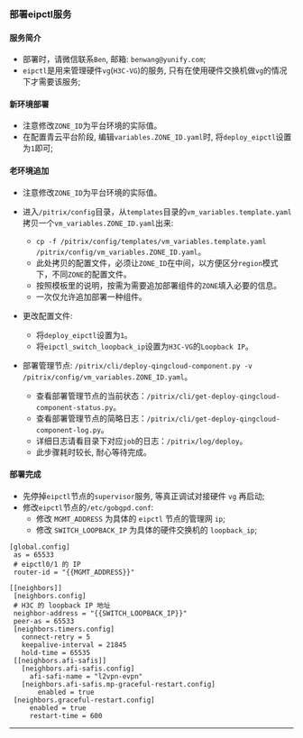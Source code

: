 ### 部署eipctl服务

#### 服务简介

+ 部署时，请微信联系`Ben`, 邮箱: `benwang@yunify.com`;
+ `eipctl`是用来管理硬件`vg`(`H3C-VG`)的服务, 只有在使用硬件交换机做`vg`的情况下才需要该服务;

#### 新环境部署

+ 注意修改`ZONE_ID`为平台环境的实际值。
+ 在配置青云平台阶段, 编辑`variables.ZONE_ID.yaml`时, 将`deploy_eipctl`设置为`1`即可;

#### 老环境追加

+ 注意修改`ZONE_ID`为平台环境的实际值。
+ 进入`/pitrix/config`目录，从`templates`目录的`vm_variables.template.yaml`拷贝一个`vm_variables.ZONE_ID.yaml`出来:
    + `cp -f /pitrix/config/templates/vm_variables.template.yaml /pitrix/config/vm_variables.ZONE_ID.yaml`。
    + 此处拷贝的配置文件，必须让`ZONE_ID`在中间，以方便区分`region`模式下，不同`ZONE`的配置文件。
    + 按照模板里的说明，按需为需要追加部署组件的`ZONE`填入必要的信息。
    + 一次仅允许追加部署一种组件。

+ 更改配置文件:
    + 将`deploy_eipctl`设置为`1`。
    + 将`eipctl_switch_loopback_ip`设置为`H3C-VG`的`Loopback IP`。

+ 部署管理节点: `/pitrix/cli/deploy-qingcloud-component.py -v /pitrix/config/vm_variables.ZONE_ID.yaml`。
    + 查看部署管理节点的当前状态：`/pitrix/cli/get-deploy-qingcloud-component-status.py`。
    + 查看部署管理节点的简略日志：`/pitrix/cli/get-deploy-qingcloud-component-log.py`。
    + 详细日志请看目录下对应`job`的日志：`/pitrix/log/deploy`。
    + 此步骤耗时较长, 耐心等待完成。

#### 部署完成

+ 先停掉`eipctl`节点的`supervisor`服务, 等真正调试对接硬件 `vg` 再启动;
+ 修改`eipctl`节点的`/etc/gobgpd.conf`:
    + 修改 `MGMT_ADDRESS` 为具体的 `eipctl` 节点的管理网 `ip`;
    + 修改 `SWITCH_LOOPBACK_IP` 为具体的硬件交换机的 `loopback_ip`;

```text
[global.config]
 as = 65533
 # eipctl0/1 的 IP
 router-id = "{{MGMT_ADDRESS}}"

[[neighbors]]
 [neighbors.config]
 # H3C 的 loopback IP 地址
 neighbor-address = "{{SWITCH_LOOPBACK_IP}}"
 peer-as = 65533
 [neighbors.timers.config]
   connect-retry = 5
   keepalive-interval = 21845
   hold-time = 65535
 [[neighbors.afi-safis]]
   [neighbors.afi-safis.config]
     afi-safi-name = "l2vpn-evpn"
   [neighbors.afi-safis.mp-graceful-restart.config]
       enabled = true
 [neighbors.graceful-restart.config]
     enabled = true
     restart-time = 600
```

***
